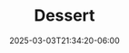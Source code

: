 ---
weight: 999
title: "Dessert"
description: ""
icon: "article"
date: "2025-03-03T21:34:20-06:00"
lastmod: "2025-03-03T21:34:20-06:00"
draft: false
toc: true
---